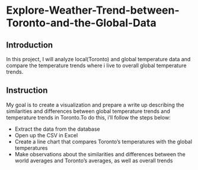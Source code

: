 # Explore-Weather-Trend-between-Toronto-and-the-Global-Data

## Introduction
In this project, I will analyze local(Toronto) and global temperature data and compare the temperature trends where i live to overall global temperature trends.

## Instruction
My goal is to create a visualization and prepare a write up describing the similarities and differences between global temperature trends and temperature trends in Toronto.To do this, i’ll follow the steps below:
* Extract the data from the database
* Open up the CSV in Excel
* Create a line chart that compares Toronto’s temperatures with the global temperatures
* Make observations about the similarities and differences between the world averages and Toronto’s averages, as well as overall trends
